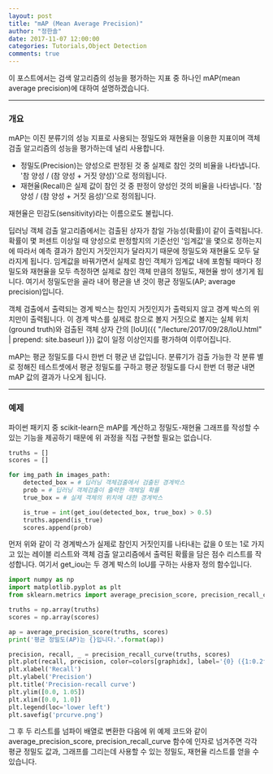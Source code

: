 ```yaml
---
layout: post
title: "mAP (Mean Average Precision)"
author: "정한솔"
date: 2017-11-07 12:00:00
categories: Tutorials,Object Detection
comments: true
---
```


이 포스트에서는 검색 알고리즘의 성능을 평가하는 지표 중 하나인 mAP(mean average precision)에 대하여 설명하겠습니다.

---

### 개요

mAP는 이진 분류기의 성능 지표로 사용되는 정밀도와 재현율을 이용한 지표이며 객체 검출 알고리즘의 성능을 평가하는데 널리 사용합니다.

 - 정밀도(Precision)는 양성으로 판정된 것 중 실제로 참인 것의 비율을 나타냅니다. '참 양성 / (참 양성 + 거짓 양성)'으로 정의됩니다.
 - 재현율(Recall)은 실제 값이 참인 것 중 판정이 양성인 것의 비율을 나타냅니다. '참 양성 / (참 양성 + 거짓 음성)'으로 정의됩니다.

재현율은 민감도(sensitivity)라는 이름으로도 불립니다.

딥러닝 객체 검출 알고리즘에서는 검출된 상자가 참일 가능성(확률)이 같이 출력됩니다. 확률이 몇 퍼센트 이상일 때 양성으로 판정할지의 기준선인 '임계값'을 몇으로 정하는지에 따라서 예측 결과가 참인지 거짓인지가 달라지기 때문에 정밀도와 재현율도 모두 달라지게 됩니다. 임계값을 바꿔가면서 실제로 참인 객체가 임계값 내에 포함될 때마다 정밀도와 재현율을 모두 측정하면 실제로 참인 객체 만큼의 정밀도, 재현율 쌍이 생기게 됩니다. 여기서 정밀도만을 골라 내어 평균을 낸 것이 평균 정밀도(AP; average precision)입니다.

객체 검출에서 출력되는 경계 박스는 참인지 거짓인지가 출력되지 않고 경계 박스의 위치만이 출력됩니다. 이 경계 박스를 실제로 참으로 볼지 거짓으로 볼지는 실체 위치(ground truth)와 검출된 객체 상자 간의 [IoU]({{ "/lecture/2017/09/28/IoU.html" | prepend: site.baseurl }}) 값이 일정 이상인지를 평가하여 이루어집니다.

mAP는 평균 정밀도를 다시 한번 더 평균 낸 값입니다. 분류기가 검출 가능한 각 분류 별로 정해진 테스트셋에서 평균 정밀도를 구하고 평균 정밀도를 다시 한번 더 평균 내면 mAP 값의 결과가 나오게 됩니다.

---

### 예제

파이썬 패키지 중 scikit-learn은 mAP를 계산하고 정밀도-재현율 그래프를 작성할 수 있는 기능을 제공하기 때문에 위 과정을 직접 구현할 필요는 없습니다.

```python
truths = []
scores = []

for img_path in images_path:
    detected_box = # 딥러닝 객체검출에서 검출된 경계박스
    prob = # 딥러닝 객체검출이 출력한 객체일 확률
    true_box = # 실제 객체의 위치에 대한 경계박스

    is_true = int(get_iou(detected_box, true_box) > 0.5)
    truths.append(is_true)
    scores.append(prob)
```

먼저 위와 같이 각 경계박스가 실제로 참인지 거짓인지를 나타내는 값을 0 또는 1로 가지고 있는 레이블 리스트와 객체 검출 알고리즘에서 출력된 확률을 담은 점수 리스트를 작성합니다. 여기서 get_iou는 두 경계 박스의 IoU를 구하는 사용자 정의 함수입니다.

```python
import numpy as np
import matplotlib.pyplot as plt
from sklearn.metrics import average_precision_score, precision_recall_curve

truths = np.array(truths)
scores = np.array(scores)

ap = average_precision_score(truths, scores)
print('평균 정밀도(AP)는 {}입니다.'.format(ap))

precision, recall, _ = precision_recall_curve(truths, scores)
plt.plot(recall, precision, color=colors[graphidx], label='{0} ({1:0.2f})'.format(key, ap), lw=2)\
plt.xlabel('Recall')
plt.ylabel('Precision')
plt.title('Precision-recall curve')
plt.ylim([0.0, 1.05])
plt.xlim([0.0, 1.0])
plt.legend(loc='lower left')
plt.savefig('prcurve.png')
```

그 후 두 리스트를 넘파이 배열로 변환한 다음에 위 예제 코드와 같이 average_precision_score, precision_recall_curve 함수에 인자로 넘겨주면 각각 평균 정밀도 값과, 그래프를 그리는데 사용할 수 있는 정밀도, 재현율 리스트를 얻을 수 있습니다.
